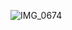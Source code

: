 
![IMG_0674](https://github.com/user-attachments/assets/e040ae40-8557-4819-b9b6-53ac8518867e)

<!--
**WESB0RLAND/WESB0RLAND** is a ✨ _special_ ✨ repository because its `README.md` (this file) appears on your GitHub profile.

Here are some ideas to get you started:

- 🔭 I’m currently working on ...
- 🌱 I’m currently learning ...
- 👯 I’m looking to collaborate on ...
- 🤔 I’m looking for help with ...
- 💬 Ask me about ...
- 📫 How to reach me: ...
- 😄 Pronouns: ...
- ⚡ Fun fact: ...
-->
